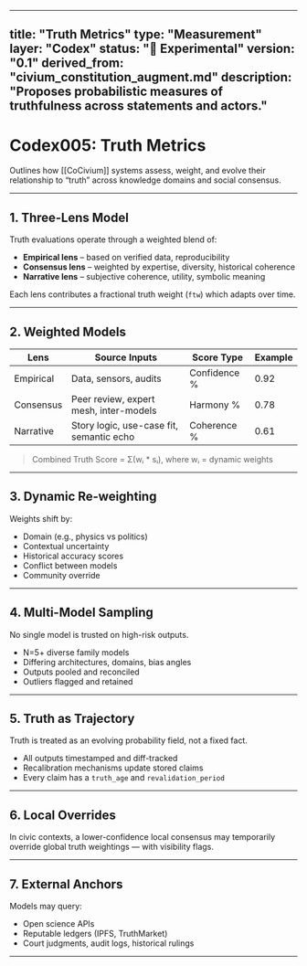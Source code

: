 <!-- status: stub; target: 150+ words -->
---
title: "Truth Metrics"
type: "Measurement"
layer: "Codex"
status: "🔬 Experimental"
version: "0.1"
derived_from: "civium_constitution_augment.md"
description: "Proposes probabilistic measures of truthfulness across statements and actors."
---
<!--
metadata:
  id: codex005-truth-metrics
  derived_from: [1]
  status: active
-->

# Codex005: Truth Metrics

Outlines how [[CoCivium]] systems assess, weight, and evolve their relationship to “truth” across knowledge domains and social consensus.

---

## 1. Three-Lens Model

Truth evaluations operate through a weighted blend of:

- **Empirical lens** – based on verified data, reproducibility
- **Consensus lens** – weighted by expertise, diversity, historical coherence
- **Narrative lens** – subjective coherence, utility, symbolic meaning

Each lens contributes a fractional truth weight (`ftw`) which adapts over time.

---

## 2. Weighted Models

| Lens        | Source Inputs                           | Score Type   | Example |
|-------------|------------------------------------------|--------------|---------|
| Empirical   | Data, sensors, audits                    | Confidence % | 0.92    |
| Consensus   | Peer review, expert mesh, inter-models   | Harmony %    | 0.78    |
| Narrative   | Story logic, use-case fit, semantic echo | Coherence %  | 0.61    |

> Combined Truth Score = Σ(wᵢ * sᵢ), where wᵢ = dynamic weights

---

## 3. Dynamic Re-weighting

Weights shift by:

- Domain (e.g., physics vs politics)
- Contextual uncertainty
- Historical accuracy scores
- Conflict between models
- Community override

---

## 4. Multi-Model Sampling

No single model is trusted on high-risk outputs.

- N=5+ diverse family models
- Differing architectures, domains, bias angles
- Outputs pooled and reconciled
- Outliers flagged and retained

---

## 5. Truth as Trajectory

Truth is treated as an evolving probability field, not a fixed fact.

- All outputs timestamped and diff-tracked
- Recalibration mechanisms update stored claims
- Every claim has a `truth_age` and `revalidation_period`

---

## 6. Local Overrides

In civic contexts, a lower-confidence local consensus may temporarily override global truth weightings — with visibility flags.

---

## 7. External Anchors

Models may query:

- Open science APIs
- Reputable ledgers (IPFS, TruthMarket)
- Court judgments, audit logs, historical rulings

---

[tags]: # (truth evaluation scoring epistemology CoCivium AI consensus post-fact age)



